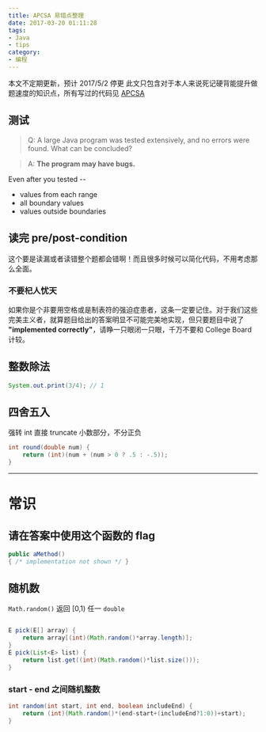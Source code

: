 ```yaml
---
title: APCSA 易错点整理
date: 2017-03-20 01:11:28
tags:
- Java
- tips
category:
- 编程
---
```


本文不定期更新，预计 2017/5/2 停更
此文只包含对于本人来说死记硬背能提升做题速度的知识点，所有写过的代码见 [APCSA](https://github.com/ApolloZhu/APCSA)

## 测试

> Q: A large Java program was tested extensively, and no errors were found. What can be concluded?

> A: **The program may have bugs.**

<!-- more -->

Even after you tested --

- values from each range
- all boundary values
- values outside boundaries

## 读完 pre/post-condition

这个要是读漏或者读错整个题都会错啊！而且很多时候可以简化代码，不用考虑那么全面。

### 不要杞人忧天

如果你是个非要用空格或是制表符的强迫症患者，这条一定要记住。对于我们这些完美主义者，就算题目给出的答案明显不可能完美地实现，但只要题目中说了 **"implemented correctly"**，请睁一只眼闭一只眼，千万不要和 College Board 计较。

## 整数除法

```java
System.out.print(3/4); // 1
```

## 四舍五入

强转 int 直接 truncate 小数部分，不分正负

```java
int round(double num) {
    return (int)(num + (num > 0 ? .5 : -.5));
}
```

----

# 常识

## 请在答案中使用这个函数的 flag

```java
public aMethod()
{ /* implementation not shown */ }
```

## 随机数

`Math.random()` 返回 [0,1) 任一 `double`

```java

E pick(E[] array) {
    return array[(int)(Math.random()*array.length)];
}
E pick(List<E> list) {
    return list.get((int)(Math.random()*list.size()));
}
```

### start - end 之间随机整数

```java
int random(int start, int end, boolean includeEnd) {
    return (int)(Math.random()*(end-start+(includeEnd?1:0))+start);
}
```
